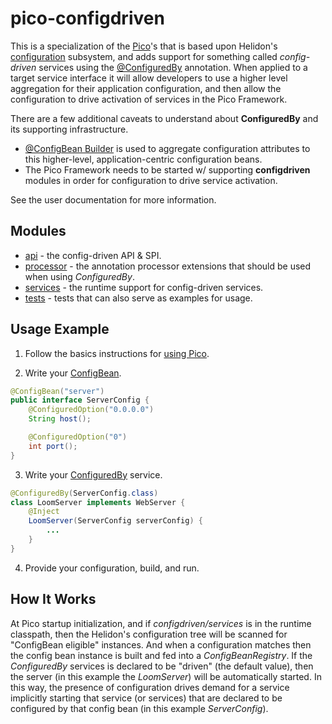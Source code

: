# pico-configdriven

This is a specialization of the [Pico](../)'s that is based upon </i>Helidon's [configuration](../../config)</i> subsystem, and adds support for something called <i>config-driven</i> services using the [@ConfiguredBy](./api/src/main/java/io/helidon/pico/configdriven/ConfiguredBy.java) annotation. When applied to a target service interface it will allow developers to use a higher level aggregation for their application configuration, and then allow the configuration to drive activation of services in the Pico Framework.

There are a few additional caveats to understand about <b>ConfiguredBy</b> and its supporting infrastructure.

* [@ConfigBean Builder](../../builder/builder-config) is used to aggregate configuration attributes to this higher-level, application-centric configuration beans.
* The Pico Framework needs to be started w/ supporting <b>configdriven</b> modules in order for configuration to drive service activation.

See the user documentation for more information.

## Modules
* [api](api) - the config-driven API & SPI.
* [processor](processor) - the annotation processor extensions that should be used when using <i>ConfiguredBy</i>.
* [services](services) - the runtime support for config-driven services.
* [tests](tests) - tests that can also serve as examples for usage.

## Usage Example
1. Follow the basics instructions for [using Pico](../pico/README.md).

2. Write your [ConfigBean](../../builder/builder-config).

```java
@ConfigBean("server")
public interface ServerConfig {
    @ConfiguredOption("0.0.0.0")
    String host();

    @ConfiguredOption("0")
    int port();
}
```

3. Write your [ConfiguredBy](./api/src/main/java/io/helidon/pico/configdriven/ConfiguredBy.java) service.

```java
@ConfiguredBy(ServerConfig.class)
class LoomServer implements WebServer {
    @Inject
    LoomServer(ServerConfig serverConfig) {
        ...
    }
}
```

4. Provide your configuration, build, and run.

## How It Works
At Pico startup initialization, and if <i>configdriven/services</i> is in the runtime classpath, then the Helidon's configuration tree will be scanned for "ConfigBean eligible" instances. And when a configuration matches then the config bean instance is built and fed into a <i>ConfigBeanRegistry</i>. If the <i>ConfiguredBy</i> services is declared to be "driven" (the default value), then the server (in this example the <i>LoomServer</i>) will be automatically started. In this way, the presence of configuration drives demand for a service implicitly starting that service (or services) that are declared to be configured by that config bean (in this example <i>ServerConfig</i>).
